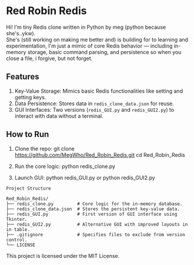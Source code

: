 # Red Robin Redis
Hi!
I'm tiny Redis clone written in Python by meg (python because she's..ykw).  
She's (still working on making me better and) is building for to learning and experimentation, I'm just a mimic of core Redis behavior — including in-memory storage, basic command parsing, and persistence so when you close a file, i forgive, but not forget.

## Features
1. Key-Value Storage: Mimics basic Redis functionalities like setting and getting keys.
2. Data Persistence: Stores data in `redis_clone_data.json` for reuse.
3. GUI Interfaces: Two versions (`redis_GUI.py` and `redis_GUI2.py`) to interact with data without a terminal.

## How to Run
1. Clone the repo:
    git clone https://github.com/MegWho/Red_Robin_Redis.git
    cd Red_Robin_Redis

2. Run the core logic:
    python redis_clone.py

3. Launch GUI:
    python redis_GUI.py 
    or
    python redis_GUI2.py

```text
Project Structure

Red_Robin_Redis/
├── redis_clone.py         # Core logic for the in-memory database.
├── redis_clone_data.json  # Stores the persistent key-value data.
├── redis_GUI.py           # First version of GUI interface using Tkinter.
├── redis_GUI2.py          # Alternative GUI with improved layouts in in table.
├── .gitignore             # Specifies files to exclude from version control.
└── LICENSE 
```

This project is licensed under the MIT License.
